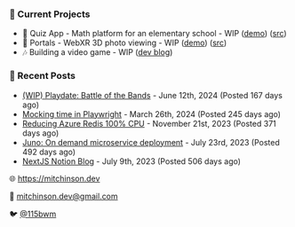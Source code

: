 ### 📌 Current Projects
- 📝 Quiz App - Math platform for an elementary school - WIP ([demo](https://quiz-staging.mitchinson.dev/)) ([src](https://github.com/bmitchinson/budget-entry))
- 📸 Portals - WebXR 3D photo viewing - WIP ([demo](https://portals.mitchinson.dev/)) ([src](https://github.com/bmitchinson/vr-jpg-viewer-webxr))
- 🎶 Building a video game - WIP ([dev blog](https://blog.mitchinson.dev/playdate-dev-one))

### 📝 Recent Posts

- [(WIP) Playdate: Battle of the Bands](https://blog.mitchinson.dev/playdate-dev-one) - June 12th, 2024 (Posted 167 days ago)
- [Mocking time in Playwright](https://blog.mitchinson.dev/playwright-mock-time) - March 26th, 2024 (Posted 245 days ago)
- [Reducing Azure Redis 100% CPU](https://blog.mitchinson.dev/redis-cpu) - November 21st, 2023 (Posted 371 days ago)
- [Juno: On demand microservice deployment](https://blog.mitchinson.dev/juno) - July 23rd, 2023 (Posted 492 days ago)
- [NextJS Notion Blog](https://blog.mitchinson.dev/blog-2023) - July 9th, 2023 (Posted 506 days ago)

🌐 https://mitchinson.dev

💌 mitchinson.dev@gmail.com

🐦 [@115bwm](https://twitter.com/115bwm)